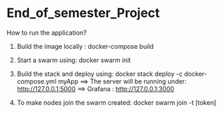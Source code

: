 # End_of_semester_Project

How to run the application? 
1.	Build the image locally : 
docker-compose build

2.	Start a swarm using: 
docker swarm init

3.	Build the stack and deploy using:
docker stack deploy -c docker-compose.yml myApp
==> The server will be running under: http://127.0.0.1:5000
==> Grafana : http://127.0.0.1:3000

4.	To make nodes join the swarm created: 
 docker swarm join -t [token]
